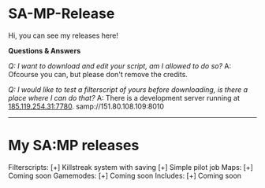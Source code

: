 # SA-MP-Release

Hi, you can see my releases here!

**Questions & Answers**

*Q: I want to download and edit your script, am I allowed to do so?*
A: Ofcourse you can, but please don't remove the credits.

*Q: I would like to test a filterscript of yours before downloading, is there a place where I can do that?*
A: There is a development server running at [185.119.254.31:7780](samp://185.119.254.31:7780 "Connect").
samp://151.80.108.109:8010
************************************************

# My SA:MP releases
Filterscripts:
  [+] Killstreak system with saving
  [+] Simple pilot job
Maps:
  [+] Coming soon
Gamemodes:
  [+] Coming soon
Includes:
  [+] Coming soon
